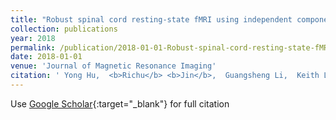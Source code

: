 ```yaml
---
title: "Robust spinal cord resting-state fMRI using independent component analysis-based nuisance regression noise reduction"
collection: publications
year: 2018
permalink: /publication/2018-01-01-Robust-spinal-cord-resting-state-fMRI-using-independent-component-analysis-based-nuisance-regression-noise-reduction
date: 2018-01-01
venue: 'Journal of Magnetic Resonance Imaging'
citation: ' Yong Hu,  <b>Richu</b> <b>Jin</b>,  Guangsheng Li,  Keith Luk,  Ed Wu, &quot;Robust spinal cord resting-state fMRI using independent component analysis-based nuisance regression noise reduction.&quot; Journal of Magnetic Resonance Imaging, 2018.'
---
```

Use [Google Scholar](https://scholar.google.com/scholar?q=Robust+spinal+cord+resting+state+fMRI+using+independent+component+analysis+based+nuisance+regression+noise+reduction){:target="_blank"} for full citation